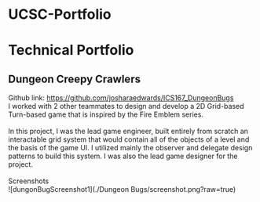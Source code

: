# UCSC-Portfolio
# Technical Portfolio
## Dungeon Creepy Crawlers
Github link: https://github.com/josharaedwards/ICS167_DungeonBugs <br/>
I worked with 2 other teammates to design and develop a 2D Grid-based Turn-based game that is inspired by the Fire Emblem series. <br/><br/>
In this project, I was the lead game engineer, built entirely from scratch an interactable grid system that would contain all of the objects of a level and the basis of the game UI. I utilized mainly the observer and delegate design patterns to build this system. I was also the lead game designer for the project. <br/><br/>
Screenshots <br/>
![dungonBugScreenshot1](./Dungeon Bugs/screenshot.png?raw=true)

